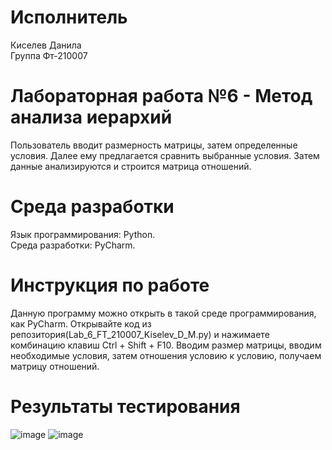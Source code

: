 # Исполнитель 
Киселев Данила  
Группа Фт-210007  
# Лабораторная работа №6 - Метод анализа иерархий
Пользователь вводит размерность матрицы, затем определенные условия. Далее ему предлагается сравнить выбранные условия. Затем данные анализируются и строится матрица отношений.  
# Среда разработки 
Язык программирования: Python.  
Среда разработки: PyCharm.  
# Инструкция по работе  
Данную программу можно открыть в такой среде программирования, как PyCharm. Открывайте код из репозитория(Lab_6_FT_210007_Kiselev_D_M.py) и нажимаете комбинацию клавиш Ctrl + Shift + F10. Вводим размер матрицы, вводим необходимые условия, затем отношения условию к условию, получаем матрицу отношений.
# Результаты тестирования
![image](https://user-images.githubusercontent.com/112878064/196032349-570b5873-2977-420a-bed7-cde999cb2a3e.png)
![image](https://user-images.githubusercontent.com/112878064/196032380-9e2f205f-fda8-44f0-b942-399e91dc8396.png)
